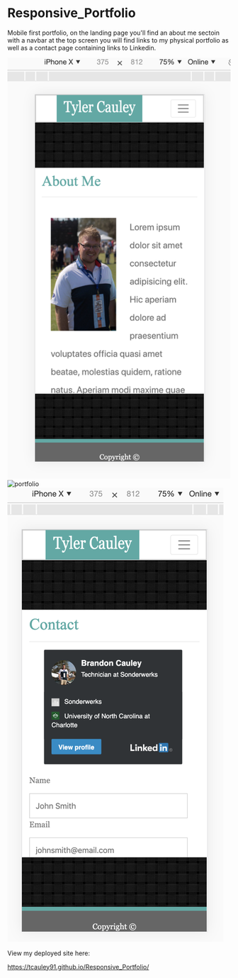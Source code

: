 # Responsive_Portfolio
Mobile first portfolio, on the landing page you'll find an about me sectoin with a navbar at the top screen you will find links to my physical portfolio as well as a contact page containing links to Linkedin. 


<img src="siteimages/aboutme.jpeg" alt="aboutme"/>
<img src="siteimages/portfoloi.jpeg" alt="portfolio"/>
<img src="siteimages/contact.jpeg" alt="contact"/>


View my deployed site here:

 https://tcauley91.github.io/Responsive_Portfolio/
 
 
